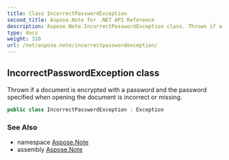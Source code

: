 ```yaml
---
title: Class IncorrectPasswordException
second_title: Aspose.Note for .NET API Reference
description: Aspose.Note.IncorrectPasswordException class. Thrown if a document is encrypted with a password and the password specified when opening the document is incorrect or missing
type: docs
weight: 310
url: /net/aspose.note/incorrectpasswordexception/
---
```

## IncorrectPasswordException class

Thrown if a document is encrypted with a password and the password specified when opening the document is incorrect or missing.

```csharp
public class IncorrectPasswordException : Exception
```

### See Also

* namespace [Aspose.Note](../../aspose.note/)
* assembly [Aspose.Note](../../)


